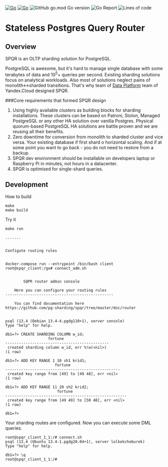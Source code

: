 [![Go](https://github.com/pg-sharding/spqr/actions/workflows/build.yaml/badge.svg)](https://github.com/pg-sharding/spqr/actions/workflows/build.yaml)
[![Go](https://github.com/pg-sharding/spqr/actions/workflows/tests.yaml/badge.svg)](https://github.com/pg-sharding/spqr/actions/workflows/tests.yaml)
![GitHub go.mod Go version](https://img.shields.io/github/go-mod/go-version/pg-sharding/spqr)
![Go Report](https://goreportcard.com/badge/github.com/pg-sharding/spqr)
![Lines of code](https://img.shields.io/tokei/lines/github/pg-sharding/spqr)

# Stateless Postgres Query Router

## Overview
SPQR is an OLTP sharding solution for PostgreSQL.

PostgreSQL is awesome, but it's hard to manage single database with some terabytes of data and 10<sup>5</sup>+ queries per second. Existing sharding solutions focus on analytical workloads. Also most of solutions neglect pains of monolith↔sharded transitions. That's why team of [Data Platform](https://yandex.ru/promo/data-platform/dp) team of Yandex.Cloud designed SPQR.

###Core requirements that formed SPQR design
1. Using highly available clusters as building blocks for sharding installations. These clusters can be based on Patroni, Stolon, Managed PostgreSQL or any other HA solution over vanilla Postgres. Physical quorum-based PostgreSQL HA solutions are battle proven and we are reusing all their benefits. 
2. Zero downtime for conversion from monolith to sharded cluster and vice versa. Your existing database if first shard o horizontal scaling. And if at some point you want to go back - you do not need to restore from a backup.
3. SPQR dev environment should be installable on developers laptop or Raspberry Pi in minutes, not hours in a datacenter.
4. SPQR is optimised for single-shard queries.

## Development

How to build

```
make
make build
```

Try it

```
make run

.......


Configute routing rules


docker-compose run --entrypoint /bin/bash client
root@spqr_client:/go# connect_adm.sh


		SQPR router admin console

	Here you can configure your routing rules
------------------------------------------------

	You can find documentation here
https://github.com/pg-sharding/spqr/tree/master/doc/router


psql (13.4 (Debian 13.4-4.pgdg110+1), server console)
Type "help" for help.

db1=?> CREATE SHARDING COLUMN w_id;
                   fortune
----------------------------------------------
 created sharding column w_id, err %!w(<nil>)
(1 row)

db1=?> ADD KEY RANGE 1 10 sh1 krid1;
                      fortune
---------------------------------------------------
 created key range from [49] to [49 48], err <nil>
(1 row)

db1=?> ADD KEY RANGE 11 20 sh2 krid2;
                       fortune
------------------------------------------------------
 created key range from [49 49] to [50 48], err <nil>
(1 row)

db1=?>

```

Your sharding routes are configured. Now you can execute some DML queries.

```
root@spqr_client_1_1:/# connect.sh
psql (13.4 (Ubuntu 13.4-1.pgdg20.04+1), server lolkekcheburek)
Type "help" for help.

db1=?> \q
root@spqr_client_1_1:/#
```

